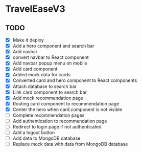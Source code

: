 # TravelEaseV3

## TODO

- [x] Make it deploy
- [x] Add a hero component and search bar
- [x] Add navbar
- [x] convert navbar to React component
- [x] Add navbar popup menu on mobile
- [x] Add card component
- [x] Added mock data for cards
- [x] Converted card and hero component to React components
- [x] Attach database to search bar
- [x] Link card component to search bar
- [x] Add mock recommendation page
- [x] Routing card component to recommendation page
- [x] Center the hero when card component is not visible
- [ ] Complete recommendation pages
- [ ] Add authentication to recommendation page
- [ ] Redirect to login page if not authenticated
- [ ] Add a logout button
- [ ] Add data to MongoDB database
- [ ] Replace mock data with data from MongoDB database
